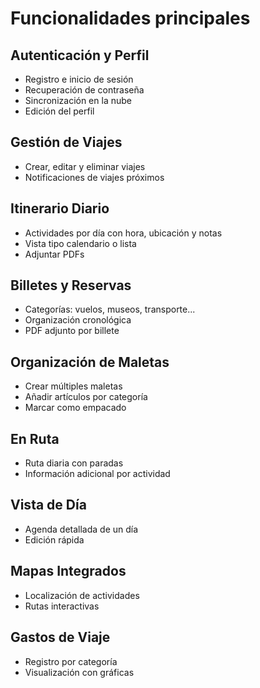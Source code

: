 # Funcionalidades principales

## Autenticación y Perfil
- Registro e inicio de sesión
- Recuperación de contraseña
- Sincronización en la nube
- Edición del perfil

## Gestión de Viajes
- Crear, editar y eliminar viajes
- Notificaciones de viajes próximos

## Itinerario Diario
- Actividades por día con hora, ubicación y notas
- Vista tipo calendario o lista
- Adjuntar PDFs

## Billetes y Reservas
- Categorías: vuelos, museos, transporte...
- Organización cronológica
- PDF adjunto por billete

## Organización de Maletas
- Crear múltiples maletas
- Añadir artículos por categoría
- Marcar como empacado

## En Ruta
- Ruta diaria con paradas
- Información adicional por actividad

## Vista de Día
- Agenda detallada de un día
- Edición rápida

## Mapas Integrados
- Localización de actividades
- Rutas interactivas

## Gastos de Viaje
- Registro por categoría
- Visualización con gráficas
